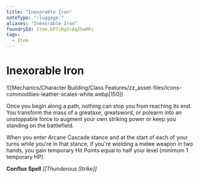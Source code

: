 ```yaml
---
title: "Inexorable Iron"
noteType: ":luggage:"
aliases: "Inexorable Iron"
foundryId: Item.kP7cKg5rAq2hwMFc
tags:
  - Item
---
```


# Inexorable Iron
![[Mechanics/Character Building/Class Features/zz_asset-files/icons-commodities-leather-scales-white.webp|150]]

Once you begin along a path, nothing can stop you from reaching its end. You transform the mass of a greataxe, greatsword, or polearm into an unstoppable force to augment your own striking power or keep you standing on the battlefield.

When you enter Arcane Cascade stance and at the start of each of your turns while you're in that stance, if you're wielding a melee weapon in two hands, you gain temporary Hit Points equal to half your level (minimum 1 temporary HP).

**Conflux Spell** _[[Thunderous Strike]]_
